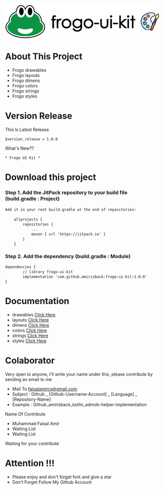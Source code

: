 ![ScreenShoot Apps](docs/image/ss_banner.png?raw=true)

# About This Project
- Frogo drawables
- Frogo layouts
- Frogo dimens
- Frogo colors
- Frogo strings
- Frogo styles

# Version Release
This Is Latest Release

    $version_release = 1.0.0

What's New??

    * Frogo UI Kit *

# Download this project

### Step 1. Add the JitPack repository to your build file (build.gradle : Project)
    
    Add it in your root build.gradle at the end of repositories:
    
    	allprojects {
    		repositories {
    			...
    			maven { url 'https://jitpack.io' }
    		}
    	}
      
### Step 2. Add the dependency (build.gradle : Module)
    
    dependencies {
            // library frogo-ui-kit
            implementation 'com.github.amirisback:frogo-ui-kit:1.0.0'
    }

# Documentation
- drawables [Click Here](https://github.com/amirisback/frogo-ui-kit/wiki/Drawable)
- layouts [Click Here](https://github.com/amirisback/frogo-ui-kit/wiki/Layouts)
- dimens [Click Here](https://github.com/amirisback/frogo-ui-kit/wiki/Dimens)
- colors [Click Here](https://github.com/amirisback/frogo-ui-kit/wiki/Colors)
- strings [Click Here](https://github.com/amirisback/frogo-ui-kit/wiki/Strings)
- styles [Click Here](https://github.com/amirisback/frogo-ui-kit/wiki/Styles)


# Colaborator
Very open to anyone, I'll write your name under this, please contribute by sending an email to me

- Mail To faisalamircs@gmail.com
- Subject : Github _ [Github-Username-Account] _ [Language] _ [Repository-Name]
- Example : Github_amirisback_kotlin_admob-helper-implementation

Name Of Contribute
- Muhammad Faisal Amir
- Waiting List
- Waiting List

Waiting for your contribute

# Attention !!!
- Please enjoy and don't forget fork and give a star
- Don't Forget Follow My Github Account